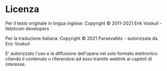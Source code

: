 # Licenza



Per il testo originale in lingua inglese:  Copyright © 2011-2021 Erik Voskuil - libbitcoin developers

Per la traduzione Italiana: Copyright © 2021 Parsevalbtc - autorizzata da Eric Voskuil



E' autorizzato l'uso e la diffusione dell'opera nel solo formato elettronico citando il contenuto o riferendosi ad esso tramite weblink ai capitoli di interesse.

